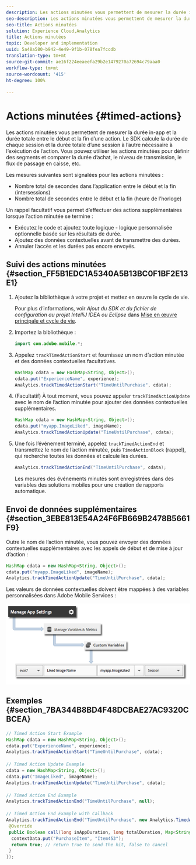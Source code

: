 ```yaml
---
description: Les actions minutées vous permettent de mesurer la durée in-app et la durée totale entre le début et la fin d’une action. Le SDK calcule la durée de chaque session et la durée totale d’une session à l’autre nécessaire à l’exécution de l’action. Vous pouvez utiliser les actions minutées pour définir des segments et comparer la durée d’achat, le niveau de transmission, le flux de passage en caisse, etc.
seo-description: Les actions minutées vous permettent de mesurer la durée in-app et la durée totale entre le début et la fin d’une action. Le SDK calcule la durée de chaque session et la durée totale d’une session à l’autre nécessaire à l’exécution de l’action. Vous pouvez utiliser les actions minutées pour définir des segments et comparer la durée d’achat, le niveau de transmission, le flux de passage en caisse, etc.
seo-title: Actions minutées
solution: Experience Cloud,Analytics
title: Actions minutées
topic: Developer and implementation
uuid: 5a48a580-b942-4e49-9f1b-078fea7fccdb
translation-type: tm+mt
source-git-commit: ae16f224eeaeefa29b2e1479270a72694c79aaa0
workflow-type: tm+mt
source-wordcount: '415'
ht-degree: 100%

---
```



# Actions minutées {#timed-actions}

Les actions minutées vous permettent de mesurer la durée in-app et la durée totale entre le début et la fin d’une action. Le SDK calcule la durée de chaque session et la durée totale d’une session à l’autre nécessaire à l’exécution de l’action. Vous pouvez utiliser les actions minutées pour définir des segments et comparer la durée d’achat, le niveau de transmission, le flux de passage en caisse, etc.

Les mesures suivantes sont signalées pour les actions minutées :

* Nombre total de secondes dans l’application entre le début et la fin (intersessions)
* Nombre total de secondes entre le début et la fin (heure de l’horloge)

Un rappel facultatif vous permet d’effectuer des actions supplémentaires lorsque l’action minutée se termine :

* Exécutez le code et ajoutez toute logique - logique personnalisée optionnelle basée sur les résultats de durée.
* Ajoutez des données contextuelles avant de transmettre des durées.
* Annuler l’accès et les durées pas encore envoyés.

## Suivi des actions minutées {#section_FF5B1EDC1A5340A5B13BC0F1BF2E13E1}

1. Ajoutez la bibliothèque à votre projet et mettez en œuvre le cycle de vie.

   Pour plus d’informations, voir *Ajout du SDK et du fichier de configuration au projet IntelliJ IDEA ou Eclipse* dans [Mise en œuvre principale et cycle de vie](/help/android/getting-started/dev-qs.md).
1. Importez la bibliothèque :

   ```java
   import com.adobe.mobile.*;
   ```

1. Appelez `trackTimedActionStart` et fournissez un nom d’action minutée et des données contextuelles facultatives.

   ```java
   HashMap cdata = new HashMap<String, Object>(); 
   cdata.put("ExperienceName", experience); 
   Analytics.trackTimedActionStart("TimeUntilPurchase", cdata);
   ```

1. (Facultatif) À tout moment, vous pouvez appeler `trackTimedActionUpdate` avec le nom de l’action minutée pour ajouter des données contextuelles supplémentaires.

   ```java
   HashMap cdata = new HashMap<String, Object>(); 
   cdata.put("myapp.ImageLiked", imageName); 
   Analytics.trackTimed​ActionUpdate("TimeUntilPurchase", cdata);
   ```

1. Une fois l’événement terminé, appelez `trackTimedActionEnd` et transmettez le nom de l’action minutée, puis `TimedActionBlock` (rappel), qui recherche toutes les données et calcule les durées.

   ```java
   Analytics.trackTimedActionEnd("TimeUntilPurchase", cdata);
   ```

   Les mesures des événements minutés sont enregistrées dans des variables des solutions mobiles pour une création de rapports automatique.

## Envoi de données supplémentaires {#section_3EBE813E54A24F6FB669B2478B5661F9}

Outre le nom de l’action minutée, vous pouvez envoyer des données contextuelles supplémentaires avec les appels de début et de mise à jour d’action :

```java
HashMap cdata = new HashMap<String, Object>(); 
cdata.put("myapp.ImageLiked", imageName); 
Analytics.trackTimed​ActionUpdate("TimeUntilPurchase", cdata);
```

Les valeurs de données contextuelles doivent être mappées à des variables personnalisées dans Adobe Mobile Services :

![](assets/map-variable-context-ltv.png)

## Exemples {#section_7BA344B8BD4F48DCBAE27AC9320CBCEA}

```java
// Timed Action Start Example 
HashMap cdata = new HashMap<String, Object>(); 
cdata.put("ExperienceName", experience); 
Analytics.trackTimedActionStart("TimeUntilPurchase", cdata); 
 
// Timed Action Update Example 
cdata = new HashMap<String, Object>(); 
cdata.put("ImageLiked", imageName); 
Analytics.trackTimed​ActionUpdate("TimeUntilPurchase", cdata); 
 
// Timed Action End Example 
Analytics.trackTimedActionEnd("TimeUntilPurchase", null); 
 
// Timed Action End Example with Callback 
Analytics.trackTimedActionEnd("TimeUntilPurchase", new Analytics.TimedActionBlock<Boolean>() { 
 @Override 
 public Boolean call(long inAppDuration, long totalDuration, Map<String, Object> contextData) { 
  contextData.put("PurchaseItem", "Item453"); 
  return true; // return true to send the hit, false to cancel 
 } 
});
```

